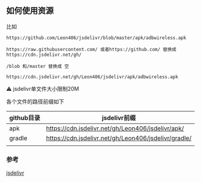 ## 如何使用资源

比如

```
https://github.com/Leon406/jsdelivr/blob/master/apk/adbwireless.apk

https://raw.githubusercontent.com/ 或者https://github.com/ 替换成 https://cdn.jsdelivr.net/gh/

/blob 和/master 替换成 空

https://cdn.jsdelivr.net/gh/Leon406/jsdelivr/apk/adbwireless.apk
```



:warning:   jsdelivr单文件大小限制20M



各个文件的路径前缀如下

| github目录 | jsdelivr前缀                                         |
| ---------- | ---------------------------------------------------- |
| apk        | https://cdn.jsdelivr.net/gh/Leon406/jsdelivr/apk/    |
| gradle     | https://cdn.jsdelivr.net/gh/Leon406/jsdelivr/gradle/ |
|            |                                                      |





### 参考

[jsdelivr](https://www.jsdelivr.com/?docs=gh)

